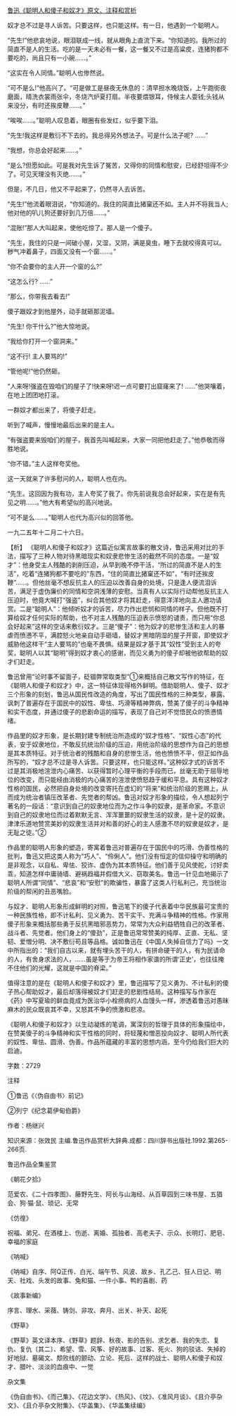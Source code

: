 [鲁迅《聪明人和傻子和奴才》原文、注释和赏析](https://www.vrrw.net/wx/9419.html)

奴才总不过是寻人诉苦。只要这样，也只能这样。有一日，他遇到一个聪明人。

“先生!”他悲哀地说，眼泪联成一线，就从眼角上直流下来。“你知道的。我所过的简直不是人的生活。吃的是一天未必有一餐，这一餐又不过是高粱皮，连猪狗都不要吃的，尚且只有一小碗……。”

“这实在令人同情。”聪明人也惨然说。

“可不是么!”他高兴了。“可是做工是昼夜无休息的：清早担水晚烧饭，上午跑街夜磨面，晴洗衣裳雨张伞，冬烧汽炉夏打扇。半夜要煨银耳，侍候主人耍钱;头钱从来没分，有时还挨皮鞭……。”

“唉唉……。”聪明人叹息着，眼圈有些发红，似乎要下泪。

“先生!我这样是敷衍不下去的。我总得另外想法子。可是什么法子呢? ……”

“我想，你总会好起来……。”

“是么?但愿如此。可是我对先生诉了冤苦，又得你的同情和慰安，已经舒坦得不少了。可见天理没有灭绝……。”

但是，不几日，他又不平起来了，仍然寻人去诉苦。

“先生!”他流着眼泪说，“你知道的。我住的简直比猪窠还不如。主人并不将我当人;他对他的叭儿狗还要好到几万倍……。”

“混账!”那人大叫起来，使他吃惊了。那人是一个傻子。

“先生，我住的只是一间破小屋，又湿，又阴，满是臭虫，睡下去就咬得真可以。秽气冲着鼻子，四面又没有一个窗……。”

“你不会要你的主人开一个窗的么?”

“这怎么行? ……”

“那么，你带我去看去!”

傻子跟奴才到他屋外，动手就砸那泥墙。

“先生! 你干什么?”他大惊地说。

“我给你打开一个窗洞来。”

“这不行! 主人要骂的!”

“管他呢!”他仍然砸。

“人来呀!强盗在毁咱们的屋子了!快来呀!迟一点可要打出窟窿来了! ……”他哭嚷着，在地上团团地打滚。

一群奴才都出来了，将傻子赶走。

听到了喊声，慢慢地最后出来的是主人。

“有强盗要来毁咱们的屋子，我首先叫喊起来，大家一同把他赶走了。”他恭敬而得胜地说。

“你不错。”主人这样夸奖他。

这一天就来了许多慰问的人，聪明人也在内。

“先生。这回因为我有功，主人夸奖了我了。你先前说我总会好起来，实在是有先见之明……。”他大有希望似的高兴地说。

“可不是么……。”聪明人也代为高兴似的回答他。

一九二五年十二月二十六日。



【析】 《聪明人和傻子和奴才》这篇近似寓言故事的散文诗，鲁迅采用对比的手法，描写了三种人物对待黑暗现实和奴隶悲惨生活的截然不同的态度。一是“奴才”：他身受主人残酷的剥削压迫，从早到晚不停干活，“所过的简直不是人的生活”，吃着“连猪狗都不要吃的”东西，“住的简直比猪窠还不如”，“有时还挨皮鞭”……。但他丝毫不想反抗主人的压迫以改善自身的处境，只是逢人便流泪诉苦，满足于虚伪廉价的同情和空洞浅薄的安慰。当真有人以实际行动帮他反抗主人压迫时，他竟大喊打“强盗”，纠合其他奴才将其赶走，得意洋洋地向主人邀功请赏。二是“聪明人”：他倾听奴才的诉苦，尽力作出悲悯和同情的样子。但他既不打算给奴才任何实际的帮助，也不对主人残酷的压迫表示愤怒的谴责，而只用“你总会好起来”这样的空话来敷衍奴才。三是“傻子”：他为奴才的悲惨生活和主人的暴虐而愤懑不平，满腔怒火地亲自动手砸墙，替奴才黑暗阴湿的屋子开窗，即使奴才威胁他这样干“主人要骂的”也毫不畏惧。结果是奴才基于其“奴性”受到主人的夸奖，聪明人以其“聪明”得到奴才衷心的感谢，而见义勇为的傻子却被他欲帮助的奴才们赶走。

鲁迅曾用“论时事不留面子，砭锢弊常取类型”①来概括自己散文写作的特征，在《聪明人和傻子和奴才》中，这一特征体现得格外鲜明。借助聪明人、傻子、奴才三个形象的刻划，鲁迅从国民性改造的角度，写出了国民性格的三种类型，暴露、讽刺了普遍存在于国民中的奴性、卑怯、巧滑等精神弊病，赞美了傻子的斗争精神和实干态度，并通过傻子的悲剧命运的描写，表现了自己对不觉悟民众的愤懑情绪。

作品里的奴才形象，是长期封建专制统治所造成的“奴才性格”、“奴性心态”的代表，安于奴隶地位，不敢反抗统治阶级的压迫，用统治阶级的思想作为自己的思想是其本质特征。对于统治者的残酷和自身的悲惨生活，他也愤愤不平，但正如作品所写的，“奴才总不过是寻人诉苦。只要这样，也只能这样。”这种奴才式的诉苦不过是其消极地渲泄内心痛苦、以获得暂时心理平衡的手段而已，丝毫无助于屈辱地位的改变，而只能经由消极的内心痛苦的渲泄使愤怒趋于缓和平息。具有这种奴才性格的国民，必然把自身处境的改变寄托在虚幻的“将来”和统治阶级的恩赐上，从而成为统治者镇压改革者、先觉者的帮凶。鲁迅对奴才形象的描绘，令人想起列宁著名的一段话：“意识到自己的奴隶地位而为之作斗争的奴隶，是革命家。不意识到自己的奴隶地位而过着默默无言、浑浑噩噩的奴隶生活的奴隶，是十足的奴隶。津津乐道地赞赏美妙的奴隶生活并对和善的好心的主人感激不尽的奴隶是奴才，是无耻之徒。”②

作品里的聪明人形象的塑造，寄寓着鲁迅对普遍存在于国民中的巧滑、伪善性格的批判，鲁迅又把这类人称为“巧人”、“伶俐人”。他们没有恒定的信仰操守和明确的是非观念，以自私、卑怯、狡诈、虚伪为其本质特征。他们善于见风使舵，讨好卖乖，知道怎样中庸骑墙、避祸趋福并假借大义、窃取美名。鲁迅一针见血地揭示了聪明人所谓“同情”、“悲哀”和“安慰”的欺骗性，暴露了这类人行私利己，充当统治阶级的帮闲的丑恶嘴脸。

与奴才、聪明人形象形成鲜明的对照，鲁迅笔下的傻子代表着中华民族最可宝贵的一种民族性格，即不计私利、见义勇为、苦干实干、充满斗争精神的性格。作家用傻子形象来概括那些勇于反抗黑暗邪恶势力，常常为大众利益牺牲自己的改革者、战斗者、先觉者。他们身上的“傻劲”，正是鲁迅常常赞美的纯厚、正直、无私、坚韧、爱憎分明、决不敷衍苟且等品格。诚如鲁迅在《中国人失掉自信力了吗》一文中所指出的：“我们自古以来，就有埋头苦干的人，有拼命硬干的人，有为民请命的人，有舍身求法的人，……虽是等于为帝王将相作家谱的所谓‘正史’，也往往掩不住他们的光耀，这就是中国的脊梁。”

值得注意的是在《聪明人和傻子和奴才》里，鲁迅描写了见义勇为、不计私利的傻子热心帮助奴才，最后却落得被奴才们赶走的悲剧性结局。这种描写与作家在《药》中写夏瑜的鲜血竟成为医治华小栓痨病的人血馒头一样，渗透着鲁迅对愚昧麻木的民众既哀其不幸，又怒其不争的愤激和悲凉。

《聪明人和傻子和奴才》以生动凝炼的笔调，寓深刻的哲理于具体的形象描绘中，在赞美傻子的斗争精神和实干性格的同时，将轻蔑和憎恶投向奴才、聪明人所代表的奴性、卑怯、圆滑、伪善。作品所蕴藏的丰富的思想内涵，至今仍给我们巨大的启迪。

字数：2729

注释

①鲁迅《〈伪自由书〉前记》

②列宁《纪念葛伊甸伯爵》

作者：杨继兴

知识来源：张效民 主编.鲁迅作品赏析大辞典.成都：四川辞书出版社.1992.第265-266页.

鲁迅作品全集鉴赏

《朝花夕拾》

范爱农、《二十四孝图》、藤野先生、阿长与山海经、从百草园到三味书屋、五猖会、狗·猫·鼠、琐记、无常

《仿徨》

祝福、弟兄、在酒楼上、伤逝、离婚、孤独者、高老夫子、示众、长明灯、肥皂、幸福的家庭

《呐喊》

《呐喊》自序、阿Q正传、白光、端午节、风波、故乡、孔乙己、狂人日记、明天、社戏、头发的故事、兔和猫、一件小事、鸭的喜剧、药

《故事新编》

序言、理水、采薇、铸剑、非攻、奔月、出关、补天、起死

《野草》

《野草》英文译本序、《野草》题辞、秋夜、影的告别、求乞者、我的失恋、复仇、复仇〔其二〕、希望、雪、风筝、好的故事、过客、死火、狗的驳诘、失掉的好地狱、墓碣文、颓败线的颤动、立论、死后、这样的战士、聪明人和傻子和奴才、腊叶、淡淡的血痕中、一觉

杂文集

《伪自由书》、《而己集》、《花边文学》、《热风》、《坟》、《准风月谈》、《且介亭杂文》、《且介亭杂文附集》、《华盖集》、《华盖集续编》

